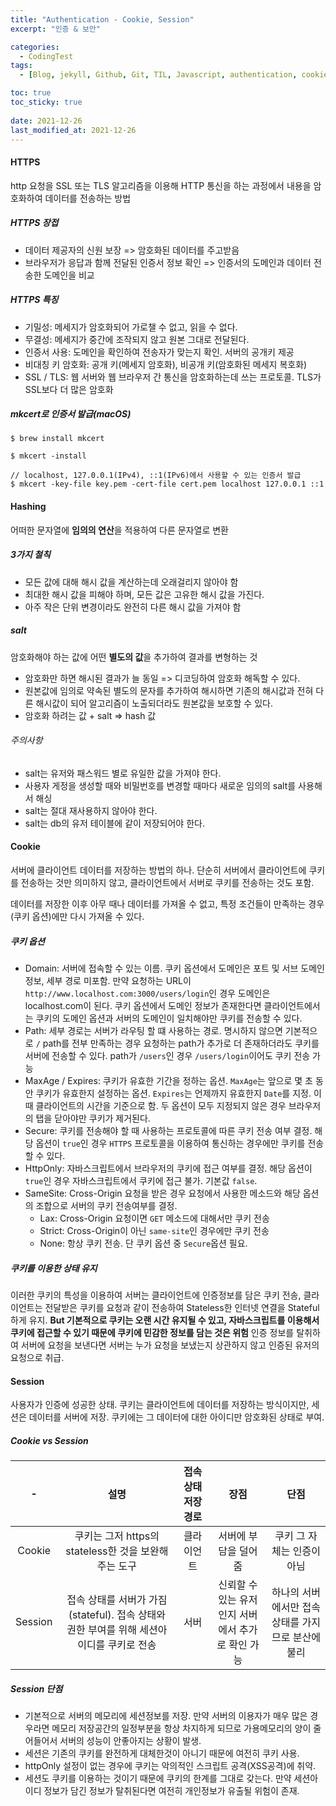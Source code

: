 ```yaml
---
title: "Authentication - Cookie, Session"
excerpt: "인증 & 보안"

categories:
  - CodingTest
tags:
  - [Blog, jekyll, Github, Git, TIL, Javascript, authentication, cookie, session, Node.js, 인증서, 보안, 쿠키, 세션]

toc: true
toc_sticky: true
 
date: 2021-12-26
last_modified_at: 2021-12-26
---
```

#### HTTPS
http 요청을 SSL 또는 TLS 알고리즘을 이용해 HTTP 통신을 하는 과정에서 내용을 암호화하여 데이터를 전송하는 방법
##### HTTPS 장접
* 데이터 제공자의 신원 보장 => 암호화된 데이터를 주고받음
* 브라우저가 응답과 함께 전달된 인증서 정보 확인 => 인증서의 도메인과 데이터 전송한 도메인을 비교

##### HTTPS 특징
* 기밀성: 메세지가 암호화되어 가로챌 수 없고, 읽을 수 없다.
* 무결성: 메세지가 중간에 조작되지 않고 원본 그대로 전달된다.
* 인증서 사용: 도메인을 확인하여 전송자가 맞는지 확인. 서버의 공개키 제공
* 비대칭 키 암호화: 공개 키(메세지 암호화), 비공개 키(암호화된 메세지 복호화)
* SSL / TLS: 웹 서버와 웹 브라우저 간 통신을 암호화하는데 쓰는 프로토콜. TLS가 SSL보다 더 많은 암호화

##### mkcert로 인증서 발급(macOS)
```
$ brew install mkcert

$ mkcert -install

// localhost, 127.0.0.1(IPv4), ::1(IPv6)에서 사용할 수 있는 인증서 발급
$ mkcert -key-file key.pem -cert-file cert.pem localhost 127.0.0.1 ::1
```

#### Hashing
어떠한 문자열에 **임의의 연산**을 적용하여 다른 문자열로 변환

##### 3가지 철칙
* 모든 값에 대해 해시 값을 계산하는데 오래걸리지 않아야 함
* 최대한 해시 값을 피해야 하며, 모든 값은 고유한 해시 값을 가진다.
* 아주 작은 단위 변경이라도 완전히 다른 해시 값을 가져야 함

##### salt
암호화해야 하는 값에 어떤 **별도의 값**을 추가하여 결과를 변형하는 것

* 암호화만 하면 해시된 결과가 늘 동일 => 디코딩하여 암호화 해독할 수 있다.
* 원본값에 임의로 약속된 별도의 문자를 추가하여 해시하면 기존의 해시값과 전혀 다른 해시값이 되어 알고리즘이 노출되더라도 원본값을 보호할 수 있다.
* 암호화 하려는 값 + salt => hash 값

###### 주의사항
* salt는 유저와 패스워드 별로 유일한 값을 가져야 한다.
* 사용자 게정을 생성할 때와 비밀번호를 변경할 때마다 새로운 임의의 salt를 사용해서 해싱
* salt는 절대 재사용하지 않아야 한다.
* salt는 db의 유저 테이블에 같이 저장되어야 한다.

#### Cookie
서버에 클라이언트 데이터를 저장하는 방법의 하나. 단순히 서버에서 클라이언트에 쿠키를 전송하는 것만 의미하지 않고, 클라이언트에서 서버로 쿠키를 전송하는 것도 포함.

데이터를 저장한 이후 아무 때나 데이터를 가져올 수 없고, 특정 조건들이 만족하는 경우(쿠키 옵션)에만 다시 가져올 수 있다.

##### 쿠키 옵션
* Domain: 서버에 접속할 수 있는 이름. 쿠키 옵션에서 도메인은 포트 및 서브 도메인 정보, 세부 경로 미포함.
만약 요청하는 URL이 `http://www.localhost.com:3000/users/login`인 경우 도메인은 localhost.com이 된다. 쿠키 옵션에서 도메인 정보가 존재한다면 클라이언트에서는 쿠키의 도메인 옵션과 서버의 도메인이 일치해야만 쿠키를 전송할 수 있다.
* Path: 세부 경로는 서버가 라우팅 할 떄 사용하는 경로. 명시하지 않으면 기본적으로 `/`
path를 전부 만족하는 경우 요청하는 path가 추가로 더 존재하더라도 쿠키를 서버에 전송할 수 있다. path가 `/users`인 경우 `/users/login`이어도 쿠키 전송 가능
* MaxAge / Expires: 쿠키가 유효한 기간을 정하는 옵션. `MaxAge`는 앞으로 몇 초 동안 쿠키가 유효한지 설정하는 옵션. `Expires`는 언제까지 유효한지 `Date`를 지정. 이때 클라이언트의 시간을 기준으로 함. 두 옵션이 모두 지정되지 않은 경우 브라우저의 탭을 닫아야만 쿠키가 제거된다.
* Secure: 쿠키를 전송해야 할 때 사용하는 프로토콜에 따른 쿠키 전송 여부 결정. 해당 옵션이 `true`인 경우 `HTTPS` 프로토콜을 이용하여 통신하는 경우에만 쿠키를 전송할 수 있다.
* HttpOnly: 자바스크립트에서 브라우저의 쿠키에 접근 여부를 결정. 해당 옵션이 `true`인 경우 자바스크립트에서 쿠키에 접근 불가. 기본값 `false`.
* SameSite: Cross-Origin 요청을 받은 경우 요청에서 사용한 메소드와 해당 옵션의 조합으로 서버의 쿠키 전송여부를 결정.
  * Lax: Cross-Origin 요청이면 `GET` 메소드에 대해서만 쿠키 전송
  * Strict: Cross-Origin이 아닌 `same-site`인 경우에만 쿠키 전송
  * None: 항상 쿠키 전송. 단 쿠키 옵션 중 `Secure`옵션 필요.
##### 쿠키를 이용한 상태 유지
이러한 쿠키의 특성을 이용하여 서버는 클라이언트에 인증정보를 담은 쿠키 전송, 클라이언트는 전달받은 쿠키를 요청과 같이 전송하여 Stateless한 인터넷 연결을 Stateful하게 유지.
**But 기본적으로 쿠키는 오랜 시간 유지될 수 있고, 자바스크립트를 이용해서 쿠키에 접근할 수 있기 때문에 쿠키에 민감한 정보를 담는 것은 위험**
인증 정보를 탈취하여 서버에 요청을 보낸다면 서버는 누가 요청을 보냈는지 상관하지 않고 인증된 유저의 요청으로 취급.

#### Session
사용자가 인증에 성공한 상태. 쿠키는 클라이언트에 데이터를 저장하는 방식이지만, 세션은 데이터를 서버에 저장. 쿠키에는 그 데이터에 대한 아이디만 암호화된 상태로 부여.

##### Cookie vs Session
|-|설명|접속 상태 저장 경로|장점|단점|
|:----:|:---:|:---:|:--:|:--:|
|Cookie|쿠키는 그저 https의 stateless한 것을 보완해주는 도구|클라이언트|서버에 부담을 덜어줌|쿠키 그 자체는 인증이 아님|
|Session|접속 상태를 서버가 가짐(stateful). 접속 상태와 권한 부여를 위해 세션아이디를 쿠키로 전송|서버|신뢰할 수 있는 유저인지 서버에서 추가로 확인 가능|하나의 서버에서만 접속 상태를 가지므로 분산에 불리|

##### Session 단점
* 기본적으로 서버의 메모리에 세션정보를 저장. 만약 서버의 이용자가 매우 많은 경우라면 메모리 저장공간의 일정부분을 항상 차지하게 되므로 가용메모리의 양이 줄어들어서 서버의 성능이 안좋아지는 상황이 발생.
* 세션은 기존의 쿠키를 완전하게 대체한것이 아니기 때문에 여전히 쿠키 사용. 
* httpOnly 설정이 없는 경우에 쿠키는 악의적인 스크립트 공격(XSS공격)에 취약. 
* 세션도 쿠키를 이용하는 것이기 때문에 쿠키의 한계를 그대로 갖는다. 만약 세션아이디 정보가 담긴 정보가 탈취된다면 여전히 개인정보가 유출될 위험이 존재.
